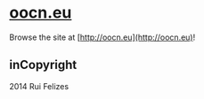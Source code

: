 # [oocn.eu](http://oocn.eu)


Browse the site at [http://oocn.eu](http://oocn.eu)!







## inCopyright

2014 Rui Felizes
